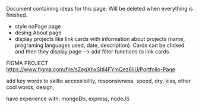 Document containing ideas for this page. Will be deleted when everything is finished.

-   style noPage page
-   desing About page
-   display projects like link cards with information about projects (name, programing languages used, date, description). Cards can be clicked and then they display page --> add filter functions to link cards

FIGMA PROJECT
https://www.figma.com/file/sZeqXhxSItI4FYmQez6ijU/Portfolio-Page

add key words to skills:
accessibility, responsivness, speed, dry, kiss, other cool words, design,

have experience with:
mongoDb, express, nodeJS
